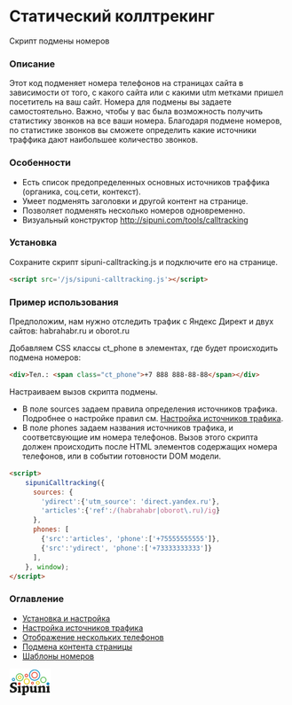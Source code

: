 # Статический коллтрекинг
Скрипт подмены номеров

### Описание
Этот код подменяет номера телефонов на страницах сайта в зависимости от того, с какого сайта или с какими utm метками пришел посетитель на ваш сайт. Номера для подмены вы задаете самостоятельно. Важно, чтобы у вас была возможность получить статистику звонков на все ваши номера. Благодаря подмене номеров, по статистике звонков вы сможете определить какие источники траффика дают наибольшее количество звонков. 

### Особенности
 * Есть список предопределенных основных источников траффика (органика, соц.сети, контекст).
 * Умеет подменять заголовки и другой контент на странице.
 * Позволяет подменять несколько номеров одновременно.
 * Визуальный конструктор http://sipuni.com/tools/calltracking

### Установка
Сохраните скрипт sipuni-calltracking.js и подключите его на странице.
```html
<script src='/js/sipuni-calltracking.js'></script>
```

### Пример использования
Предположим, нам нужно отследить трафик с Яндекс Директ и двух сайтов: habrahabr.ru и oborot.ru

Добавляем CSS классы ct_phone в элементах, где будет происходить подмена номеров:
```html
<div>Тел.: <span class="ct_phone">+7 888 888-88-88</span></div>
```    

Настраиваем вызов скрипта подмены. 
 * В поле sources задаем правила определения источников трафика. Подробнее о настройке правил см. [Настройка источников трафика](doc/sources.md). 
 * В поле phones задаем названия источников трафика, и соответсвующие им номера телефонов. 
Вызов этого скрипта должен происходить после HTML элементов содержащих номера телефонов, или в событии готовности DOM модели.
```html
<script>
    sipuniCalltracking({
      sources: {
        'ydirect':{'utm_source': 'direct.yandex.ru'},
        'articles':{'ref':/(habrahabr|oborot\.ru)/ig}
      },
      phones: [
        {'src':'articles', 'phone':['+75555555555']},
        {'src':'ydirect', 'phone':['+73333333333']}
      ],
    }, window);
</script>
```

### Оглавление
 * [Установка и настройка](doc/install.md)
 * [Настройка источников трафика](doc/sources.md)
 * [Отображение нескольких телефонов](doc/many-numbers.md)
 * [Подмена контента страницы](doc/subst-content.md)
 * [Шаблоны номеров](doc/patterns.md)

[![](doc/img/sipuni_logo.png)](http://calltracking.sipuni.com) 
 
